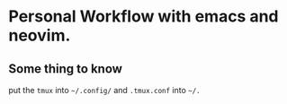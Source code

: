 # Personal Workflow with emacs and neovim.

## Some thing to know

put the `tmux` into `~/.config/`  and `.tmux.conf` into `~/.`


